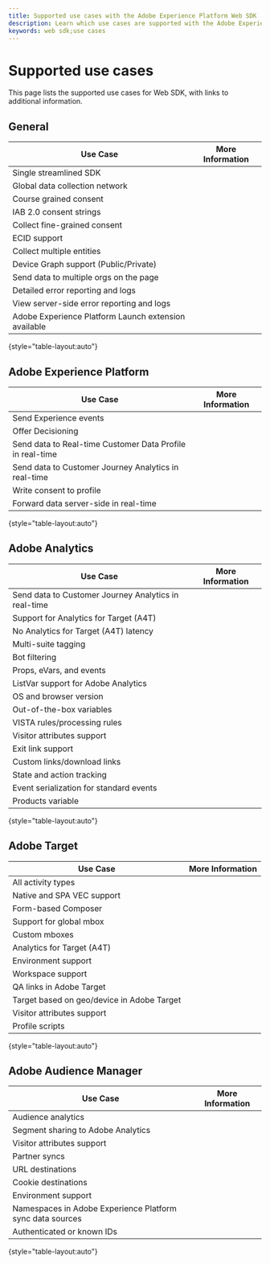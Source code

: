 ```yaml
---
title: Supported use cases with the Adobe Experience Platform Web SDK
description: Learn which use cases are supported with the Adobe Experience Platform Web SDK.
keywords: web sdk;use cases
---
```


# Supported use cases

This page lists the supported use cases for Web SDK, with links to additional information.

## General

| Use Case | More Information |
| --- | --- |
| Single streamlined SDK | |
| Global data collection network |  |
| Course grained consent |  |
| IAB 2.0 consent strings |  |
| Collect fine-grained consent |  |
| ECID support |  |
| Collect multiple entities |  |
| Device Graph support (Public/Private) |  |
| Send data to multiple orgs on the page |  |
| Detailed error reporting and logs |  |
| View server-side error reporting and logs |  |
| Adobe Experience Platform Launch extension available |  |

{style="table-layout:auto"}

## Adobe Experience Platform

| Use Case | More Information |
| --- | --- |
| Send Experience events |  |
| Offer Decisioning |  |
| Send data to Real-time Customer Data Profile in real-time |  |
| Send data to Customer Journey Analytics in real-time |  |
| Write consent to profile |  |
| Forward data server-side in real-time |  |

{style="table-layout:auto"}

## Adobe Analytics

| Use Case | More Information |
| --- | --- |
| Send data to Customer Journey Analytics in real-time |  |
| Support for Analytics for Target (A4T) |  |
| No Analytics for Target (A4T) latency |  |
| Multi-suite tagging |  |
| Bot filtering |  |
| Props, eVars, and events |  |
| ListVar support for Adobe Analytics |  |
| OS and browser version |  |
| Out-of-the-box variables |  |
| VISTA rules/processing rules |  |
| Visitor attributes support |  |
| Exit link support |  |
| Custom links/download links |  |
| State and action tracking |  |
| Event serialization for standard events |  |
| Products variable |  |

{style="table-layout:auto"}

## Adobe Target

| Use Case | More Information |
| --- | --- |
| All activity types |  |
| Native and SPA VEC support |  |
| Form-based Composer |  |
| Support for global mbox |  |
| Custom mboxes |  |
| Analytics for Target (A4T) |  |
| Environment support |  |
| Workspace support |  |
| QA links in Adobe Target |  |
| Target based on geo/device in Adobe Target|  |
| Visitor attributes support |  |
| Profile scripts |  |

{style="table-layout:auto"}

## Adobe Audience Manager

| Use Case | More Information |
| --- | --- |
| Audience analytics |  |
| Segment sharing to Adobe Analytics |  |
| Visitor attributes support |  |
| Partner syncs |  |
| URL destinations |  |
| Cookie destinations |  |
| Environment support |  |
| Namespaces in Adobe Experience Platform sync data sources |  |
| Authenticated or known IDs |  |

{style="table-layout:auto"}